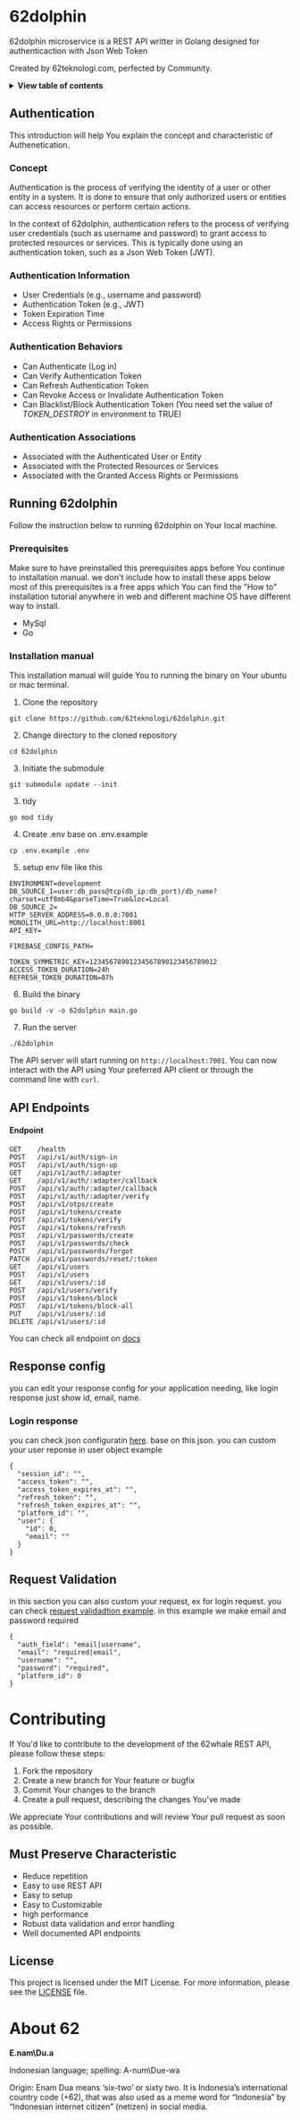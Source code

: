 # 62dolphin
  62dolphin microservice is a REST API writter in Golang designed for authenticaction with Json Web Token

  Created by 62teknologi.com, perfected by Community.

<details>
<summary><b>View table of contents</b></summary>

- [authentication](#authenticaction)
  - [concept](#concept)
    - [Authentication Information](#authentication-information)
    - [Authentication Behaviours](#authentication-ehaviors)
    - [Authentication Associations](#authentication-associations)
  - [Running 62dolphin](#running-62dolphin)
    - [Prerequisites](#prerequisites)
    - [Installation manual](#installation-manual)
  - [API Endpoints](#api-endpoints)
- [Response Config](#response-config)
  - [Login response](#login-response)
- [Request Validation](#request-validation)
- [contributing](#contributing)
  - [Must Preserve Characteristic](#must-preserve-characteristic)
  - [License](#license)
- [About](#about-62)
</details>

## Authentication
This introduction will help You explain the concept and characteristic of Authenetication.

### Concept
Authentication is the process of verifying the identity of a user or other entity in a system. It is done to ensure that only authorized users or entities can access resources or perform certain actions.

In the context of 62dolphin, authentication refers to the process of verifying user credentials (such as username and password) to grant access to protected resources or services. This is typically done using an authentication token, such as a Json Web Token (JWT).

### Authentication Information
- User Credentials (e.g., username and password)
- Authentication Token (e.g., JWT)
- Token Expiration Time
- Access Rights or Permissions

### Authentication Behaviors
- Can Authenticate (Log in)
- Can Verify Authentication Token
- Can Refresh Authentication Token
- Can Revoke Access or Invalidate Authentication Token
- Can Blacklist/Block Authentication Token (You need set the value of _TOKEN_DESTROY_ in environment to TRUE)

### Authentication Associations
- Associated with the Authenticated User or Entity
- Associated with the Protected Resources or Services
- Associated with the Granted Access Rights or Permissions



## Running 62dolphin

Follow the instruction below to running 62dolphin on Your local machine.

### Prerequisites
Make sure to have preinstalled this prerequisites apps before You continue to installation manual. we don't include how to install these apps below most of this prerequisites is a free apps which You can find the "How to" installation tutorial anywhere in web and different machine OS have different way to install.
- MySql
- Go

### Installation manual
This installation manual will guide You to running the binary on Your ubuntu or mac terminal.

1. Clone the repository
```
git clone https://github.com/62teknologi/62dolphin.git
```

2. Change directory to the cloned repository
```
cd 62dolphin
```

3. Initiate the submodule
```
git submodule update --init
```

3. tidy
```
go mod tidy
```

4. Create .env base on .env.example
```
cp .env.example .env
```

5. setup env file like this
```
ENVIRONMENT=development
DB_SOURCE_1=user:db_pass@tcp(db_ip:db_port)/db_name?charset=utf8mb4&parseTime=True&loc=Local
DB_SOURCE_2=
HTTP_SERVER_ADDRESS=0.0.0.0:7001
MONOLITH_URL=http://localhost:8001
API_KEY=

FIREBASE_CONFIG_PATH=

TOKEN_SYMMETRIC_KEY=12345678901234567890123456789012
ACCESS_TOKEN_DURATION=24h
REFRESH_TOKEN_DURATION=87h
```

6. Build the binary
```
go build -v -o 62dolphin main.go
```

7. Run the server
```
./62dolphin
```

The API server will start running on `http://localhost:7001`. You can now interact with the API using Your preferred API client or through the command line with `curl`.

## API Endpoints

#### Endpoint
```
GET    /health                   
POST   /api/v1/auth/sign-in      
POST   /api/v1/auth/sign-up     
GET    /api/v1/auth/:adapter     
GET    /api/v1/auth/:adapter/callback 
POST   /api/v1/auth/:adapter/callback 
POST   /api/v1/auth/:adapter/verify 
POST   /api/v1/otps/create       
POST   /api/v1/tokens/create     
POST   /api/v1/tokens/verify     
POST   /api/v1/tokens/refresh    
POST   /api/v1/passwords/create  
POST   /api/v1/passwords/check   
POST   /api/v1/passwords/forgot  
PATCH  /api/v1/passwords/reset/:token 
GET    /api/v1/users             
POST   /api/v1/users             
GET    /api/v1/users/:id         
POST   /api/v1/users/verify      
POST   /api/v1/tokens/block      
POST   /api/v1/tokens/block-all  
PUT    /api/v1/users/:id         
DELETE /api/v1/users/:id         
```

You can check all endpoint on [docs](/docs/62Dolphin-microservice.postman_collection.json)

## Response config
you can edit your response config for your application needing, like login response just show id, email, name.

### Login response
you can check json configuratin [here](/setting/transformers/response/auth/login.json). base on this json. you can custom your user reponse in user object
example
```
{
  "session_id": "",
  "access_token": "",
  "access_token_expires_at": "",
  "refresh_token": "",
  "refresh_token_expires_at": "",
  "platform_id": "",
  "user": {
    "id": 0,
    "email": ""
  }
}
```

## Request Validation
in this section you can also custom your request, ex for login request. you can check [request validadtion example](/setting/transformers/request/auth/login.json).
in this example we make email and password required
```
{
  "auth_field": "email|username",
  "email": "required|email",
  "username": "",
  "password": "required",
  "platform_id": 0
}
```

# Contributing

If You'd like to contribute to the development of the 62whale REST API, please follow these steps:

1. Fork the repository
2. Create a new branch for Your feature or bugfix
3. Commit Your changes to the branch
4. Create a pull request, describing the changes You've made

We appreciate Your contributions and will review Your pull request as soon as possible.

## Must Preserve Characteristic 
- Reduce repetition
- Easy to use REST API
- Easy to setup
- Easy to Customizable
- high performance
- Robust data validation and error handling
- Well documented API endpoints

## License

This project is licensed under the MIT License. For more information, please see the [LICENSE](./LICENSE) file.

# About 62
**E.nam\Du.a**

Indonesian language; spelling: A-num\Due-wa

Origin: Enam Dua means ‘six-two’ or sixty two. It is Indonesia’s international country code (+62), that was also used as a meme word for “Indonesia” by “Indonesian internet citizen” (netizen) in social media.